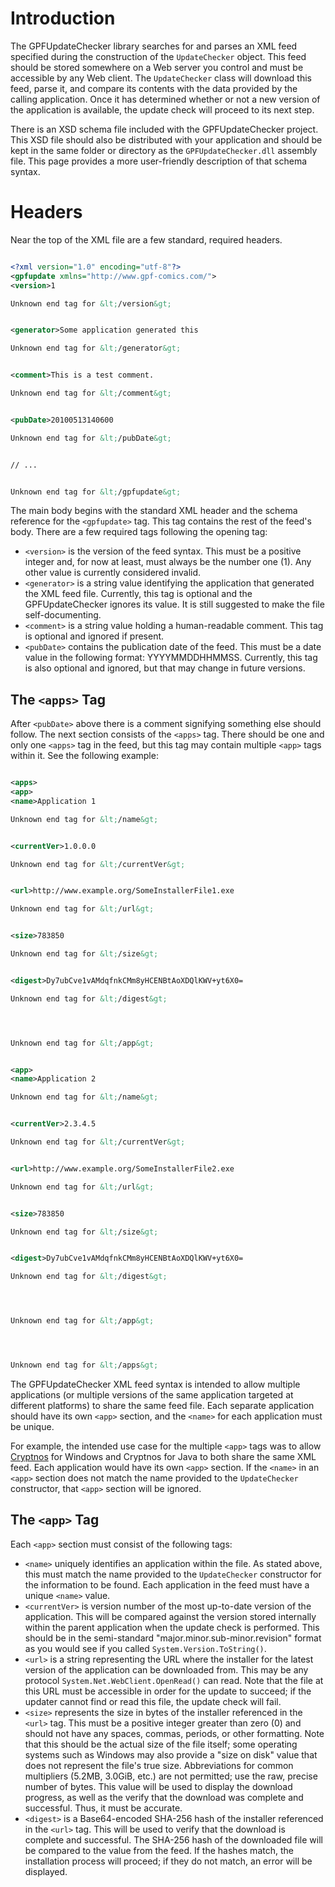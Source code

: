 # Introduction #

The GPFUpdateChecker library searches for and parses an XML feed specified during the construction of the `UpdateChecker` object. This feed should be stored somewhere on a Web server you control and must be accessible by any Web client. The `UpdateChecker` class will download this feed, parse it, and compare its contents with the data provided by the calling application. Once it has determined whether or not a new version of the application is available, the update check will proceed to its next step.

There is an XSD schema file included with the GPFUpdateChecker project. This XSD file should also be distributed with your application and should be kept in the same folder or directory as the `GPFUpdateChecker.dll` assembly file. This page provides a more user-friendly description of that schema syntax.

# Headers #

Near the top of the XML file are a few standard, required headers.

```xml

<?xml version="1.0" encoding="utf-8"?>
<gpfupdate xmlns="http://www.gpf-comics.com/">
<version>1

Unknown end tag for &lt;/version&gt;


<generator>Some application generated this

Unknown end tag for &lt;/generator&gt;


<comment>This is a test comment.

Unknown end tag for &lt;/comment&gt;


<pubDate>20100513140600

Unknown end tag for &lt;/pubDate&gt;


// ...


Unknown end tag for &lt;/gpfupdate&gt;


```

The main body begins with the standard XML header and the schema reference for the `<gpfupdate>` tag. This tag contains the rest of the feed's body. There are a few required tags following the opening tag:

  * `<version>` is the version of the feed syntax. This must be a positive integer and, for now at least, must always be the number one (1). Any other value is currently considered invalid.
  * `<generator>` is a string value identifying the application that generated the XML feed file. Currently, this tag is optional and the GPFUpdateChecker ignores its value. It is still suggested to make the file self-documenting.
  * `<comment>` is a string value holding a human-readable comment. This tag is optional and ignored if present.
  * `<pubDate>` contains the publication date of the feed. This must be a date value in the following format: YYYYMMDDHHMMSS. Currently, this tag is also optional and ignored, but that may change in future versions.

## The `<apps>` Tag ##

After `<pubDate>` above there is a comment signifying something else should follow. The next section consists of the `<apps>` tag. There should be one and only one `<apps>` tag in the feed, but this tag may contain multiple `<app>` tags within it. See the following example:

```xml

<apps>
<app>
<name>Application 1

Unknown end tag for &lt;/name&gt;


<currentVer>1.0.0.0

Unknown end tag for &lt;/currentVer&gt;


<url>http://www.example.org/SomeInstallerFile1.exe

Unknown end tag for &lt;/url&gt;


<size>783850

Unknown end tag for &lt;/size&gt;


<digest>Dy7ubCve1vAMdqfnkCMm8yHCENBtAoXDQlKWV+yt6X0=

Unknown end tag for &lt;/digest&gt;




Unknown end tag for &lt;/app&gt;


<app>
<name>Application 2

Unknown end tag for &lt;/name&gt;


<currentVer>2.3.4.5

Unknown end tag for &lt;/currentVer&gt;


<url>http://www.example.org/SomeInstallerFile2.exe

Unknown end tag for &lt;/url&gt;


<size>783850

Unknown end tag for &lt;/size&gt;


<digest>Dy7ubCve1vAMdqfnkCMm8yHCENBtAoXDQlKWV+yt6X0=

Unknown end tag for &lt;/digest&gt;




Unknown end tag for &lt;/app&gt;




Unknown end tag for &lt;/apps&gt;


```

The GPFUpdateChecker XML feed syntax is intended to allow multiple applications (or multiple versions of the same application targeted at different platforms) to share the same feed file. Each separate application should have its own `<app>` section, and the `<name>` for each application must be unique.

For example, the intended use case for the multiple `<app>` tags was to allow [Cryptnos](http://www.cryptnos.com/) for Windows and Cryptnos for Java to both share the same XML feed. Each application would have its own `<app>` section. If the `<name>` in an `<app>` section does not match the name provided to the `UpdateChecker` constructor, that `<app>` section will be ignored.

## The `<app>` Tag ##

Each `<app>` section must consist of the following tags:

  * `<name>` uniquely identifies an application within the file. As stated above, this must match the name provided to the `UpdateChecker` constructor for the information to be found. Each application in the feed must have a unique `<name>` value.
  * `<currentVer>` is version number of the most up-to-date version of the application. This will be compared against the version stored internally within the parent application when the update check is performed. This should be in the semi-standard "major.minor.sub-minor.revision" format as you would see if you called `System.Version.ToString()`.
  * `<url>` is a string representing the URL where the installer for the latest version of the application can be downloaded from. This may be any protocol `System.Net.WebClient.OpenRead()` can read. Note that the file at this URL must be accessible in order for the update to succeed; if the updater cannot find or read this file, the update check will fail.
  * `<size>` represents the size in bytes of the installer referenced in the `<url>` tag. This must be a positive integer greater than zero (0) and should not have any spaces, commas, periods, or other formatting. Note that this should be the actual size of the file itself; some operating systems such as Windows may also provide a "size on disk" value that does not represent the file's true size. Abbreviations for common multipliers (5.2MB, 3.0GiB, etc.) are not permitted; use the raw, precise number of bytes. This value will be used to display the download progress, as well as the verify that the download was complete and successful. Thus, it must be accurate.
  * `<digest>` is a Base64-encoded SHA-256 hash of the installer referenced in the `<url>` tag. This will be used to verify that the download is complete and successful. The SHA-256 hash of the downloaded file will be compared to the value from the feed. If the hashes match, the installation process will proceed; if they do not match, an error will be displayed.